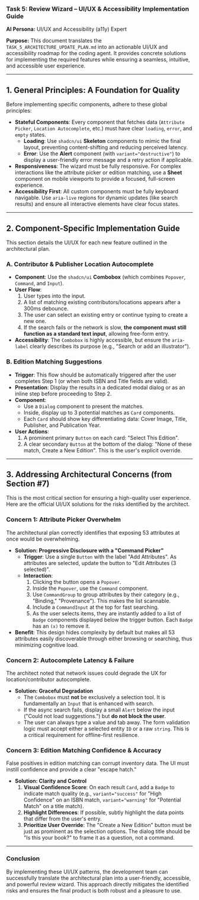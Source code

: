 ### Task 5: Review Wizard – UI/UX & Accessibility Implementation Guide

**AI Persona:** UI/UX and Accessibility (a11y) Expert

**Purpose:** This document translates the `TASK_5_ARCHITECTURE_UPDATE_PLAN.md` into an actionable UI/UX and accessibility roadmap for the coding agent. It provides concrete solutions for implementing the required features while ensuring a seamless, intuitive, and accessible user experience.

---

## 1. General Principles: A Foundation for Quality

Before implementing specific components, adhere to these global principles:

*   **Stateful Components**: Every component that fetches data (`Attribute Picker`, `Location Autocomplete`, etc.) must have clear `loading`, `error`, and `empty` states.
    *   **Loading**: Use `shadcn/ui` **Skeleton** components to mimic the final layout, preventing content-shifting and reducing perceived latency.
    *   **Error**: Use the **Alert** component (with `variant="destructive"`) to display a user-friendly error message and a retry action if applicable.
*   **Responsiveness**: The wizard must be fully responsive. For complex interactions like the attribute picker or edition matching, use a **Sheet** component on mobile viewports to provide a focused, full-screen experience.
*   **Accessibility First**: All custom components must be fully keyboard navigable. Use `aria-live` regions for dynamic updates (like search results) and ensure all interactive elements have clear focus states.

---

## 2. Component-Specific Implementation Guide

This section details the UI/UX for each new feature outlined in the architectural plan.

### A. Contributor & Publisher Location Autocomplete

*   **Component**: Use the `shadcn/ui` **Combobox** (which combines `Popover`, `Command`, and `Input`).
*   **User Flow**:
    1.  User types into the input.
    2.  A list of matching existing contributors/locations appears after a 300ms debounce.
    3.  The user can select an existing entry or continue typing to create a new one.
    4.  If the search fails or the network is slow, **the component must still function as a standard text input**, allowing free-form entry.
*   **Accessibility**: The `Combobox` is highly accessible, but ensure the `aria-label` clearly describes its purpose (e.g., "Search or add an illustrator").

### B. Edition Matching Suggestions

*   **Trigger**: This flow should be automatically triggered after the user completes Step 1 (or when both ISBN and Title fields are valid).
*   **Presentation**: Display the results in a dedicated modal dialog or as an inline step before proceeding to Step 2.
*   **Component**:
    *   Use a `Dialog` component to present the matches.
    *   Inside, display up to 3 potential matches as `Card` components.
    *   Each `Card` should show key differentiating data: Cover Image, Title, Publisher, and Publication Year.
*   **User Actions**:
    1.  A prominent primary `Button` on each card: "Select This Edition".
    2.  A clear secondary `Button` at the bottom of the dialog: "None of these match, Create a New Edition". This is the user's explicit override.

---

## 3. Addressing Architectural Concerns (from Section #7)

This is the most critical section for ensuring a high-quality user experience. Here are the official UI/UX solutions for the risks identified by the architect.

### **Concern 1: Attribute Picker Overwhelm**

The architectural plan correctly identifies that exposing 53 attributes at once would be overwhelming.

*   **Solution: Progressive Disclosure with a "Command Picker"**
    *   **Trigger**: Use a single `Button` with the label "Add Attributes". As attributes are selected, update the button to "Edit Attributes (3 selected)".
    *   **Interaction**:
        1.  Clicking the button opens a `Popover`.
        2.  Inside the `Popover`, use the `Command` component.
        3.  Use `CommandGroup` to group attributes by their category (e.g., "Binding," "Provenance"). This makes the list scannable.
        4.  Include a `CommandInput` at the top for fast searching.
        5.  As the user selects items, they are instantly added to a list of `Badge` components displayed below the trigger button. Each `Badge` has an `(x)` to remove it.
*   **Benefit**: This design hides complexity by default but makes all 53 attributes easily discoverable through either browsing or searching, thus minimizing cognitive load.

### **Concern 2: Autocomplete Latency & Failure**

The architect noted that network issues could degrade the UX for location/contributor autocomplete.

*   **Solution: Graceful Degradation**
    *   The `Combobox` must **not** be exclusively a selection tool. It is fundamentally an `Input` that is enhanced with search.
    *   If the async search fails, display a small `Alert` below the input ("Could not load suggestions.") but **do not block the user**.
    *   The user can always type a value and tab away. The form validation logic must accept either a selected entity `ID` or a raw `string`. This is a critical requirement for offline-first resilience.

### **Concern 3: Edition Matching Confidence & Accuracy**

False positives in edition matching can corrupt inventory data. The UI must instill confidence and provide a clear "escape hatch."

*   **Solution: Clarity and Control**
    1.  **Visual Confidence Score**: On each result `Card`, add a `Badge` to indicate match quality (e.g., `variant="success"` for "High Confidence" on an ISBN match, `variant="warning"` for "Potential Match" on a title match).
    2.  **Highlight Differences**: If possible, subtly highlight the data points that differ from the user's entry.
    3.  **Prioritize User Override**: The "Create a New Edition" button must be just as prominent as the selection options. The dialog title should be "Is this your book?" to frame it as a question, not a command.

---

### Conclusion

By implementing these UI/UX patterns, the development team can successfully translate the architectural plan into a user-friendly, accessible, and powerful review wizard. This approach directly mitigates the identified risks and ensures the final product is both robust and a pleasure to use. 